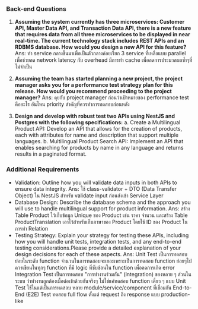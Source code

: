 ### Back-end Questions

  

1. **Assuming the system currently has three microservices: Customer API, Master Data API, and Transaction Data API, there is a new feature that requires data from all three microservices to be displayed in near real-time. The current technology stack includes REST APIs and an RDBMS database. How would you design a new API for this feature?** <br>
Ans: ทำ service กลางขึ้นมาเพื่อเป็นตัวกลางค่อยเรียก 3 service ที่เหลือแบบ parallel เพื่อช่วยลด network latency กับ overhead มีการทำ cache เพื่อลดการประมวลผลซ้ำๆที่ไม่จำเป็น

2. **Assuming the team has started planning a new project, the project manager asks you for a performance test strategy plan for this release. How would you recommend proceeding to the project manager?**
Ans: คุยกับ project manager ก่อนว่าเป้าหมายของ performance test คืออะไร อันไหน priority สำคัญที่ควรทำการทดสอบก่อนหลัง

3. **Design and develop with robust test two APIs using NestJS and Postgres with the following specifications:**
a. Create a Multilingual Product API: Develop an API that allows for the
creation of products, each with attributes for name and description that
support multiple languages.
b. Multilingual Product Search API: Implement an API that enables searching
for products by name in any language and returns results in a paginated
format.

### Additional Requirements
- Validation: Outline how you will validate data inputs in both APIs to ensure data integrity.
Ans: ใช้ class-validator + DTO (Data Transfer Object) ใน NestJS สำหรับ validate input ก่อนส่งเข้า Service Layer
- Database Design: Describe the database schema and the approach you will use to handle multilingual support for product information.
Ans: สร้าง Table Product ไว้เก็บข้อมูล Unique ของ Product เช่น ราคา จำนวน และสร้าง Table ProductTranslation เอาไว้สำหรับเก็บภาษาของ Product โดยใช้ ID ของ Product ในการทำ Relation
- Testing Strategy: Explain your strategy for testing these APIs, including how you will handle unit tests, integration tests, and any end-to-end testing considerations.Please provide a detailed explanation of your design decisions for each of these aspects.
Ans: Unit Test เป็นการทดสอบย่อยในระดับ function จำนวนในการทดสอบจะเยอะเพราะเป็นการทดสอบ function ย่อยๆไป ควรเขียนในทุกๆ function ที่มี logic ที่ซับซ้อนใน function เพื่อลดการเกิด error
     Integration Test เป็นการทดสอบ "การทำงานร่วมกัน" (integration) ของหลาย ๆ ส่วนในระบบ ว่าทำงานถูกต้องเมื่อต่อเข้าด้วยกันจริงๆ ไม่ใช่แค่ทดสอบ function เดี่ยว ๆ แบบ Unit Test ใช้ในแต่เป็นการทดสอบ หลาย module/service/component ที่เชื่อมกัน End-to-End (E2E) Test ทดสอบ full flow ตั้งแต่ request ถึง response แบบ production-like 

